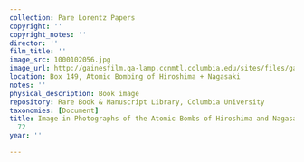 ```yaml
---
collection: Pare Lorentz Papers
copyright: ''
copyright_notes: ''
director: ''
film_title: ''
image_src: 1000102056.jpg
image_url: http://gainesfilm.qa-lamp.ccnmtl.columbia.edu/sites/files/gainesfilm/images/1000102056.jpg
location: Box 149, Atomic Bombing of Hiroshima + Nagasaki
notes: ''
physical_description: Book image
repository: Rare Book & Manuscript Library, Columbia University
taxonomies: [Document]
title: Image in Photographs of the Atomic Bombs of Hiroshima and Nagasaki - Figure
  72
year: ''

---
```

